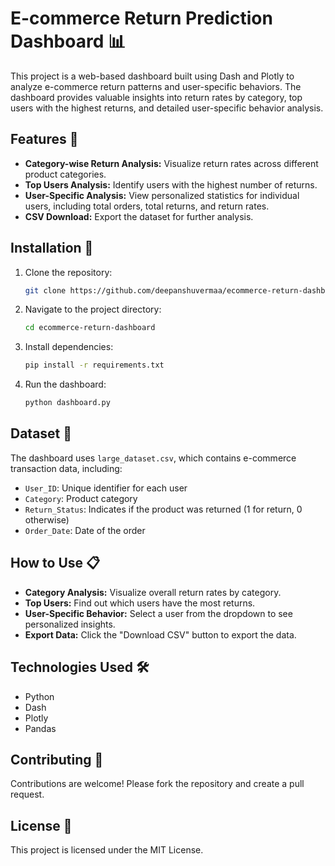 
# E-commerce Return Prediction Dashboard 📊

This project is a web-based dashboard built using Dash and Plotly to analyze e-commerce return patterns and user-specific behaviors. The dashboard provides valuable insights into return rates by category, top users with the highest returns, and detailed user-specific behavior analysis.

## Features 🚀
- **Category-wise Return Analysis:** Visualize return rates across different product categories.
- **Top Users Analysis:** Identify users with the highest number of returns.
- **User-Specific Analysis:** View personalized statistics for individual users, including total orders, total returns, and return rates.
- **CSV Download:** Export the dataset for further analysis.

## Installation 🔧
1. Clone the repository:
    ```bash
    git clone https://github.com/deepanshuvermaa/ecommerce-return-dashboard.git
    ```
2. Navigate to the project directory:
    ```bash
    cd ecommerce-return-dashboard
    ```
3. Install dependencies:
    ```bash
    pip install -r requirements.txt
    ```
4. Run the dashboard:
    ```bash
    python dashboard.py
    ```

## Dataset 📂
The dashboard uses `large_dataset.csv`, which contains e-commerce transaction data, including:
- `User_ID`: Unique identifier for each user
- `Category`: Product category
- `Return_Status`: Indicates if the product was returned (1 for return, 0 otherwise)
- `Order_Date`: Date of the order

## How to Use 📋
- **Category Analysis:** Visualize overall return rates by category.
- **Top Users:** Find out which users have the most returns.
- **User-Specific Behavior:** Select a user from the dropdown to see personalized insights.
- **Export Data:** Click the "Download CSV" button to export the data.

## Technologies Used 🛠️
- Python
- Dash
- Plotly
- Pandas

## Contributing 🤝
Contributions are welcome! Please fork the repository and create a pull request.

## License 📜
This project is licensed under the MIT License.

